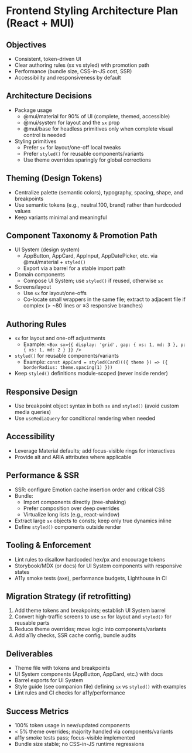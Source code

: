 # Frontend Styling Architecture Plan (React + MUI)

## Objectives
- Consistent, token-driven UI
- Clear authoring rules (sx vs styled) with promotion path
- Performance (bundle size, CSS-in-JS cost, SSR)
- Accessibility and responsiveness by default

## Architecture Decisions
- Package usage
  - @mui/material for 90% of UI (complete, themed, accessible)
  - @mui/system for layout and the `sx` prop
  - @mui/base for headless primitives only when complete visual control is needed
- Styling primitives
  - Prefer `sx` for layout/one-off local tweaks
  - Prefer `styled()` for reusable components/variants
  - Use theme overrides sparingly for global corrections

## Theming (Design Tokens)
- Centralize palette (semantic colors), typography, spacing, shape, and breakpoints
- Use semantic tokens (e.g., neutral.100, brand) rather than hardcoded values
- Keep variants minimal and meaningful

## Component Taxonomy & Promotion Path
- UI System (design system)
  - AppButton, AppCard, AppInput, AppDatePicker, etc. via @mui/material + `styled()`
  - Export via a barrel for a stable import path
- Domain components
  - Compose UI System; use `styled()` if reused, otherwise `sx`
- Screens/layout
  - Use `sx` for layout/one-offs
  - Co-locate small wrappers in the same file; extract to adjacent file if complex (> ~80 lines or ≥3 responsive branches)

## Authoring Rules
- `sx` for layout and one-off adjustments
  - Example: `<Box sx={{ display: 'grid', gap: { xs: 1, md: 3 }, p: { xs: 1, md: 2 } }} />`
- `styled()` for reusable components/variants
  - Example: `const AppCard = styled(Card)(({ theme }) => ({ borderRadius: theme.spacing(1) }))`
- Keep `styled()` definitions module-scoped (never inside render)

## Responsive Design
- Use breakpoint object syntax in both `sx` and `styled()` (avoid custom media queries)
- Use `useMediaQuery` for conditional rendering when needed

## Accessibility
- Leverage Material defaults; add focus-visible rings for interactives
- Provide alt and ARIA attributes where applicable

## Performance & SSR
- SSR: configure Emotion cache insertion order and critical CSS
- Bundle:
  - Import components directly (tree-shaking)
  - Prefer composition over deep overrides
  - Virtualize long lists (e.g., react-window)
- Extract large `sx` objects to consts; keep only true dynamics inline
- Define `styled()` components outside render

## Tooling & Enforcement
- Lint rules to disallow hardcoded hex/px and encourage tokens
- Storybook/MDX (or docs) for UI System components with responsive states
- A11y smoke tests (axe), performance budgets, Lighthouse in CI

## Migration Strategy (if retrofitting)
1. Add theme tokens and breakpoints; establish UI System barrel
2. Convert high-traffic screens to use `sx` for layout and `styled()` for reusable parts
3. Reduce theme overrides; move logic into components/variants
4. Add a11y checks, SSR cache config, bundle audits

## Deliverables
- Theme file with tokens and breakpoints
- UI System components (AppButton, AppCard, etc.) with docs
- Barrel exports for UI System
- Style guide (see companion file) defining `sx` vs `styled()` with examples
- Lint rules and CI checks for a11y/performance

## Success Metrics
- 100% token usage in new/updated components
- < 5% theme overrides; majority handled via components/variants
- a11y smoke tests pass; focus-visible implemented
- Bundle size stable; no CSS-in-JS runtime regressions


